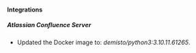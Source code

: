 #### Integrations
##### Atlassian Confluence Server
- Updated the Docker image to: *demisto/python3:3.10.11.61265*.
